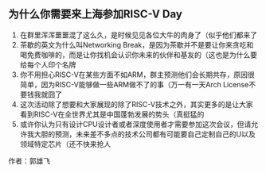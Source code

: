 ## 为什么你需要来上海参加RISC-V Day

1. 在群里浑浑噩噩混了这么久，是时候见见各位大牛的肉身了（似乎他们都来了
2. 茶歇的英文为什么叫Networking Break，是因为茶歇并不是要让你来贪吃和喝免费咖啡的，而是让你找机会认识你未来的伙伴和基友的（这也是为什么要给每个人印个名牌
3. 你不用担心RISC-V在某些方面不如ARM，群主预测他们会长期共存，原因很简单，因为RISC-V能够做一些ARM做不了的事（万一有一天Arch License不要钱我就囧了
4. 这次活动除了想要和大家展现的除了RISC-V技术之外，其实更多的是让大家看到RISC-V在全世界尤其是中国蓬勃发展的势头（真挺猛的
5. 或许你认为只有设计CPU设计者或者深度使用者才需要参加这次会议，但请允许我大胆的预测，未来差不多点的技术公司都有可能要自己定制自己的U以及领域特定芯片（还不快来抢人

作者：郭雄飞
